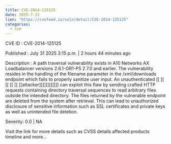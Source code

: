 ```yaml
---
title: CVE-2014-125125
date: 2025-7-31
lien: "https://cvefeed.io/vuln/detail/CVE-2014-125125"
categories:
  - cve
---
```


CVE ID : CVE-2014-125125

Published :  July 31
2025
3:15 p.m. | 2 hours
44 minutes ago

Description : A path traversal vulnerability exists in A10 Networks AX Loadbalancer versions 2.6.1-GR1-P5
2.7.0
and earlier. The vulnerability resides in the handling of the filename parameter in the /xml/downloads endpoint
which fails to properly sanitize user input. An unauthenticated  [[ [[ [[ [[ [[ [[attacker]]]]]]]]]]]] can exploit this flaw by sending crafted HTTP requests containing directory traversal sequences to read arbitrary files outside the intended directory. The files returned by the vulnerable endpoint are deleted from the system after retrieval. This can lead to unauthorized disclosure of sensitive information such as SSL certificates and private keys
as well as unintended file deletion.

Severity: 0.0 | NA

Visit the link for more details
such as CVSS details
affected products
timeline
and more...
